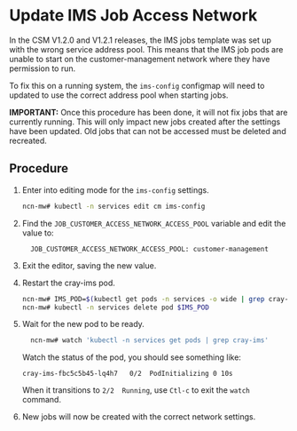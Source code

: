 # Update IMS Job Access Network
   In the CSM V1.2.0 and V1.2.1 releases, the IMS jobs template was set up with the wrong
   service address pool. This means that the IMS job pods are unable to start on the
   customer-management network where they have permission to run.

   To fix this on a running system, the `ims-config` configmap will need to updated to use
   the correct address pool when starting jobs.

   **IMPORTANT:** Once this procedure has been done, it will not fix jobs that are currently
   running. This will only impact new jobs created after the settings have been updated. Old 
   jobs that can not be accessed must be deleted and recreated.

## Procedure

1. Enter into editing mode for the `ims-config` settings.

    ```bash
    ncn-mw# kubectl -n services edit cm ims-config
    ```

2. Find the `JOB_CUSTOMER_ACCESS_NETWORK_ACCESS_POOL` variable and edit the value to:

    ```text
      JOB_CUSTOMER_ACCESS_NETWORK_ACCESS_POOL: customer-management
    ```

3. Exit the editor, saving the new value.

4. Restart the cray-ims pod.

    ```bash
    ncn-mw# IMS_POD=$(kubectl get pods -n services -o wide | grep cray-ims | awk '{print $1}')
    ncn-mw# kubectl -n services delete pod $IMS_POD
    ```

5. Wait for the new pod to be ready.

    ```bash
      ncn-mw# watch 'kubectl -n services get pods | grep cray-ims'
    ```

    Watch the status of the pod, you should see something like:

    ```text
    cray-ims-fbc5c5b45-lq4h7   0/2  PodInitializing 0 10s
    ```

    When it transitions to `2/2  Running`, use `Ctl-c` to exit the `watch` command.

6. New jobs will now be created with the correct network settings.
